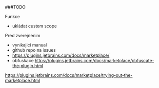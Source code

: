 ###TODO

Funkce
- ukládat custom scope

Pred zverejnenim
- vynikajici manual
- github repo na issues
- https://plugins.jetbrains.com/docs/marketplace/
- obfuskace https://plugins.jetbrains.com/docs/marketplace/obfuscate-the-plugin.html

https://plugins.jetbrains.com/docs/marketplace/trying-out-the-marketplace.html
